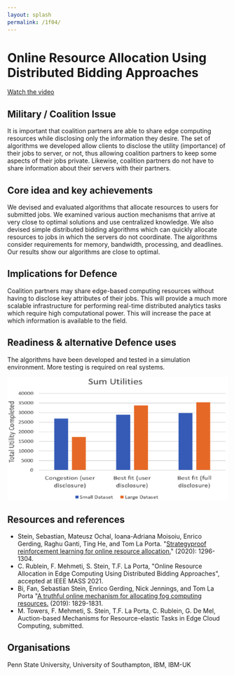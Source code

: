 ```yaml
---
layout: splash
permalink: /1f04/
---
```


# Online Resource Allocation Using Distributed Bidding Approaches
[Watch the video](https://ibm.box.com/v/Showcase-1f04-video)

## Military / Coalition Issue
It is important that coalition partners are able to share edge computing resources while disclosing only the
information they desire. The set of algorithms we developed allow clients to disclose the utility (importance) of
their jobs to server, or not, thus allowing coalition partners to keep some aspects of their jobs private. Likewise,
coalition partners do not have to share information about their servers with their partners.

## Core idea and key achievements
We devised and evaluated algorithms that allocate resources to users for submitted jobs. We examined various auction
mechanisms that arrive at very close to optimal solutions and use centralized knowledge. We also devised simple
distributed bidding algorithms which can quickly allocate resources to jobs in which the servers do not coordinate.
The algorithms consider requirements for memory, bandwidth, processing, and deadlines. Our results show our algorithms
are close to optimal.

## Implications for Defence
Coalition partners may share edge-based computing resources without having to disclose key attributes of their jobs.
This will provide a much more scalable infrastructure for performing real-time distributed analytics tasks which
require high computational power. This will increase the pace at which information is available to the field.

## Readiness & alternative Defence uses
The algorithms have been developed and tested in a simulation environment. More testing is required on real systems.

![image info](/dais/achievements/images/1f04-fig1.png)

## Resources and references
* Stein, Sebastian, Mateusz Ochal, Ioana-Adriana Moisoiu, Enrico Gerding, Raghu Ganti, Ting He, and Tom La Porta.
  "[Strategyproof reinforcement learning for online resource allocation.](/doc-5534/)"
  (2020): 1296-1304.
* C. Rublein, F. Mehmeti, S. Stein, T.F. La Porta,
  "Online Resource Allocation in Edge Computing Using Distributed Bidding Approaches",
  accepted at IEEE MASS 2021.
* Bi, Fan, Sebastian Stein, Enrico Gerding, Nick Jennings, and Tom La Porta
  "[A truthful online mechanism for allocating fog computing resources.](/doc-3997/)
  (2019): 1829-1831.
* M. Towers, F. Mehmeti, S. Stein, T.F. La Porta, C. Rublein, G. De Mel,
  Auction-based Mechanisms for Resource-elastic Tasks in Edge Cloud Computing,
  submitted.

## Organisations
Penn State University, University of Southampton, IBM, IBM-UK
